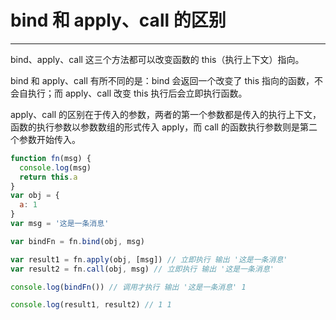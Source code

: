 # bind 和 apply、call 的区别

---

bind、apply、call 这三个方法都可以改变函数的 this（执行上下文）指向。

bind 和 apply、call 有所不同的是：bind 会返回一个改变了 this 指向的函数，不会自执行；而 apply、call 改变 this 执行后会立即执行函数。

apply、call 的区别在于传入的参数，两者的第一个参数都是传入的执行上下文，函数的执行参数以参数数组的形式传入 apply，而 call 的函数执行参数则是第二个参数开始传入。

```js
function fn(msg) {
  console.log(msg)
  return this.a
}
var obj = {
  a: 1
}
var msg = '这是一条消息'

var bindFn = fn.bind(obj, msg)

var result1 = fn.apply(obj, [msg]) // 立即执行 输出 '这是一条消息'
var result2 = fn.call(obj, msg) // 立即执行 输出 '这是一条消息'

console.log(bindFn()) // 调用才执行 输出 '这是一条消息' 1

console.log(result1, result2) // 1 1

```
